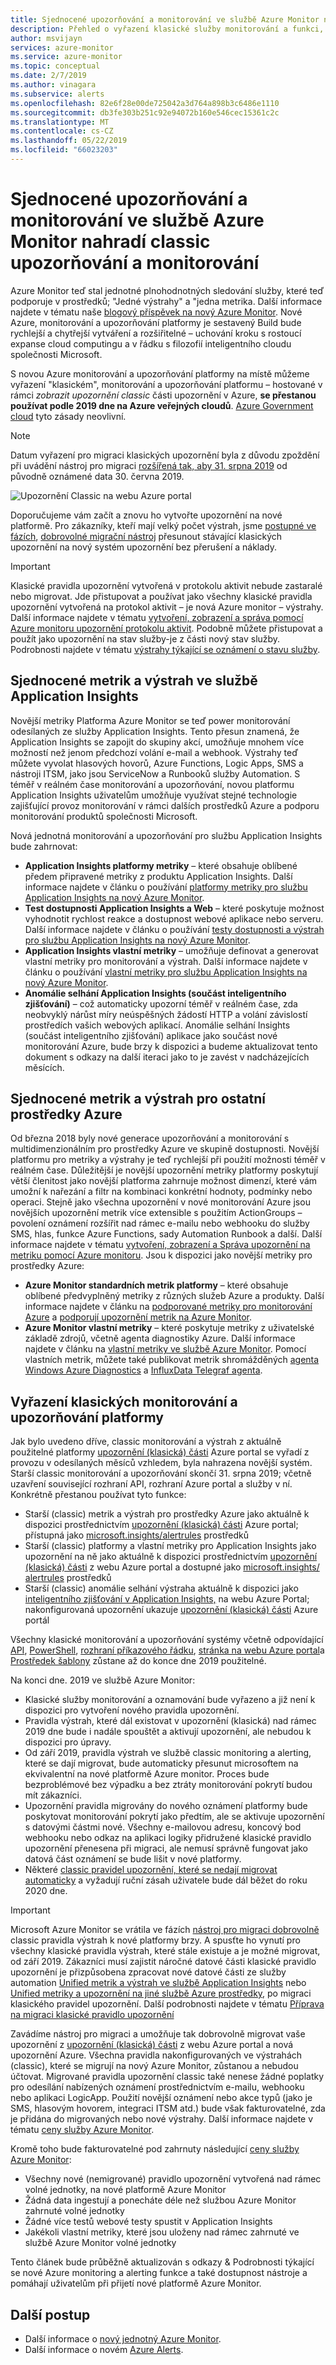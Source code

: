 ```yaml
---
title: Sjednocené upozorňování a monitorování ve službě Azure Monitor nahradí classic upozorňování a monitorování
description: Přehled o vyřazení klasické služby monitorování a funkci, dříve uvedené na webu Azure portal v části upozornění (klasická). Klasické upozorňování a monitorování zahrnuje klasického upozornění metrik pro prostředky Azure, klasického upozornění metrik pro službu Application Insights, upozornění classic webového testu pro službu Application Insights classic vlastních metrik založených na upozornění služby Application Insights a Klasický model výstrahy pro Application Insights SmartDetection v1
author: msvijayn
services: azure-monitor
ms.service: azure-monitor
ms.topic: conceptual
ms.date: 2/7/2019
ms.author: vinagara
ms.subservice: alerts
ms.openlocfilehash: 82e6f28e00de725042a3d764a898b3c6486e1110
ms.sourcegitcommit: db3fe303b251c92e94072b160e546cec15361c2c
ms.translationtype: MT
ms.contentlocale: cs-CZ
ms.lasthandoff: 05/22/2019
ms.locfileid: "66023203"
---
```

# <a name="unified-alerting--monitoring-in-azure-monitor-replaces-classic-alerting--monitoring"></a>Sjednocené upozorňování a monitorování ve službě Azure Monitor nahradí classic upozorňování a monitorování

Azure Monitor teď stal jednotné plnohodnotných sledování služby, které teď podporuje v prostředků; "Jedné výstrahy" a "jedna metrika. Další informace najdete v tématu naše [blogový příspěvek na nový Azure Monitor](https://azure.microsoft.com/blog/new-full-stack-monitoring-capabilities-in-azure-monitor/). Nové Azure, monitorování a upozorňování platformy je sestavený Build bude rychlejší a chytřejší vytváření a rozšiřitelné – uchování kroku s rostoucí expanse cloud computingu a v řádku s filozofií inteligentního cloudu společnosti Microsoft. 

S novou Azure monitorování a upozorňování platformy na místě můžeme vyřazení "klasickém", monitorování a upozorňování platformu – hostované v rámci *zobrazit upozornění classic* části upozornění v Azure, **se přestanou používat podle 2019 dne na Azure veřejných cloudů**. [Azure Government cloud](../../azure-government/documentation-government-welcome.md) tyto zásady neovlivní.

> [!NOTE]
> Datum vyřazení pro migraci klasických upozornění byla z důvodu zpoždění při uvádění nástroj pro migraci [rozšířená tak, aby 31. srpna 2019](https://azure.microsoft.com/updates/azure-monitor-classic-alerts-retirement-date-extended-to-august-31st-2019/) od původně oznámené data 30. června 2019.

 ![Upozornění Classic na webu Azure portal](media/monitoring-classic-retirement/monitor-alert-screen2.png) 

Doporučujeme vám začít a znovu ho vytvořte upozornění na nové platformě. Pro zákazníky, kteří mají velký počet výstrah, jsme [postupné ve fázích](alerts-understand-migration.md#rollout-phases), [dobrovolné migrační nástroj](alerts-using-migration-tool.md) přesunout stávající klasických upozornění na nový systém upozornění bez přerušení a náklady.

> [!IMPORTANT]
> Klasické pravidla upozornění vytvořená v protokolu aktivit nebude zastaralé nebo migrovat. Jde přistupovat a používat jako všechny klasické pravidla upozornění vytvořená na protokol aktivit – je nová Azure monitor – výstrahy. Další informace najdete v tématu [vytvoření, zobrazení a správa pomocí Azure monitoru upozornění protokolu aktivit](../../azure-monitor/platform/alerts-activity-log.md). Podobně můžete přistupovat a použít jako upozornění na stav služby-je z části nový stav služby. Podrobnosti najdete v tématu [výstrahy týkající se oznámení o stavu služby](../../azure-monitor/platform/alerts-activity-log-service-notifications.md).

## <a name="unified-metrics-and-alerts-in-application-insights"></a>Sjednocené metrik a výstrah ve službě Application Insights

Novější metriky Platforma Azure Monitor se teď power monitorování odesílaných ze služby Application Insights. Tento přesun znamená, že Application Insights se zapojit do skupiny akcí, umožňuje mnohem více možností než jenom předchozí volání e-mail a webhook. Výstrahy teď můžete vyvolat hlasových hovorů, Azure Functions, Logic Apps, SMS a nástroji ITSM, jako jsou ServiceNow a Runbooků služby Automation. S téměř v reálném čase monitorování a upozorňování, novou platformu Application Insights uživatelům umožňuje využívat stejné technologie zajišťující provoz monitorování v rámci dalších prostředků Azure a podporu monitorování produktů společnosti Microsoft.

Nová jednotná monitorování a upozorňování pro službu Application Insights bude zahrnovat:

- **Application Insights platformy metriky** – které obsahuje oblíbené předem připravené metriky z produktu Application Insights. Další informace najdete v článku o používání [platformy metriky pro službu Application Insights na nový Azure Monitor](../../azure-monitor/app/pre-aggregated-metrics-log-metrics.md#pre-aggregated-metrics).
- **Test dostupnosti Application Insights a Web** – které poskytuje možnost vyhodnotit rychlost reakce a dostupnost webové aplikace nebo serveru. Další informace najdete v článku o používání [testy dostupnosti a výstrah pro službu Application Insights na nový Azure Monitor](../../azure-monitor/app/monitor-web-app-availability.md).
- **Application Insights vlastní metriky** – umožňuje definovat a generovat vlastní metriky pro monitorování a výstrah. Další informace najdete v článku o používání [vlastní metriky pro službu Application Insights na nový Azure Monitor](../../azure-monitor/app/pre-aggregated-metrics-log-metrics.md#custom-metrics-dimensions-and-pre-aggregation).
- **Anomálie selhání Application Insights (součást inteligentního zjišťování)** – což automaticky upozorní téměř v reálném čase, zda neobvyklý nárůst míry neúspěšných žádostí HTTP a volání závislostí prostředích vašich webových aplikací. Anomálie selhání Insights (součást inteligentního zjišťování) aplikace jako součást nové monitorování Azure, bude brzy k dispozici a budeme aktualizovat tento dokument s odkazy na další iteraci jako to je zavést v nadcházejících měsících.

## <a name="unified-metrics-and-alerts-for-other-azure-resources"></a>Sjednocené metrik a výstrah pro ostatní prostředky Azure

Od března 2018 byly nové generace upozorňování a monitorování s multidimenzionálním pro prostředky Azure ve skupině dostupnosti. Novější platformu pro metriky a výstrahy je teď rychlejší při použití možnosti téměř v reálném čase. Důležitější je novější upozornění metriky platformy poskytují větší členitost jako novější platforma zahrnuje možnost dimenzí, které vám umožní k nařezání a filtr na kombinaci konkrétní hodnoty, podmínky nebo operaci. Stejně jako všechna upozornění v nové monitorování Azure jsou novějších upozornění metrik více extensible s použitím ActionGroups – povolení oznámení rozšířit nad rámec e-mailu nebo webhooku do služby SMS, hlas, funkce Azure Functions, sady Automation Runbook a další. Další informace najdete v tématu [vytvoření, zobrazení a Správa upozornění na metriku pomocí Azure monitoru](../../azure-monitor/platform/alerts-metric.md).
Jsou k dispozici jako novější metriky pro prostředky Azure:

- **Azure Monitor standardních metrik platformy** – které obsahuje oblíbené předvyplněný metriky z různých služeb Azure a produkty. Další informace najdete v článku na [podporované metriky pro monitorování Azure](../../azure-monitor/platform/alerts-metric-near-real-time.md#metrics-and-dimensions-supported) a [podporují upozornění metrik na Azure Monitor](../../azure-monitor/platform/alerts-metric-overview.md#supported-resource-types-for-metric-alerts).
- **Azure Monitor vlastní metriky** – které poskytuje metriky z uživatelské základě zdrojů, včetně agenta diagnostiky Azure. Další informace najdete v článku na [vlastní metriky ve službě Azure Monitor](../../azure-monitor/platform/metrics-custom-overview.md). Pomocí vlastních metrik, můžete také publikovat metrik shromážděných [agenta Windows Azure Diagnostics](../../azure-monitor/platform/collect-custom-metrics-guestos-resource-manager-vm.md) a [InfluxData Telegraf agenta](../../azure-monitor/platform/collect-custom-metrics-linux-telegraf.md).

## <a name="retirement-of-classic-monitoring-and-alerting-platform"></a>Vyřazení klasických monitorování a upozorňování platformy

Jak bylo uvedeno dříve, classic monitorování a výstrah z aktuálně použitelné platformy [upozornění (klasická) části](../../azure-monitor/platform/alerts-classic.overview.md) Azure portal se vyřadí z provozu v odesílaných měsíců vzhledem, byla nahrazena novější systém.
Starší classic monitorování a upozorňování skončí 31. srpna 2019; včetně uzavření související rozhraní API, rozhraní Azure portal a služby v ní. Konkrétně přestanou používat tyto funkce:

- Starší (classic) metrik a výstrah pro prostředky Azure jako aktuálně k dispozici prostřednictvím [upozornění (klasická) části](../../azure-monitor/platform/alerts-classic.overview.md) Azure portal; přístupná jako [microsoft.insights/alertrules](https://docs.microsoft.com/rest/api/monitor/alertrules) prostředků
- Starší (classic) platformy a vlastní metriky pro Application Insights jako upozornění na ně jako aktuálně k dispozici prostřednictvím [upozornění (klasická) části](../../azure-monitor/platform/alerts-classic.overview.md) z webu Azure portal a dostupné jako [microsoft.insights/ alertrules](https://docs.microsoft.com/rest/api/monitor/alertrules) prostředků
- Starší (classic) anomálie selhání výstraha aktuálně k dispozici jako [inteligentního zjišťování v Application Insights,](../../azure-monitor/app/proactive-diagnostics.md) na webu Azure Portal; nakonfigurovaná upozornění ukazuje [upozornění (klasická) části](../../azure-monitor/platform/alerts-classic.overview.md) Azure portál

Všechny klasické monitorování a upozorňování systémy včetně odpovídající [API](https://msdn.microsoft.com/library/azure/dn931945.aspx), [PowerShell](../../azure-monitor/platform/alerts-classic-portal.md), [rozhraní příkazového řádku](../../azure-monitor/platform/alerts-classic-portal.md), [stránka na webu Azure portal](../../azure-monitor/platform/alerts-classic-portal.md)a [ Prostředek šablony](../../azure-monitor/platform/alerts-enable-template.md) zůstane až do konce dne 2019 použitelné. 

Na konci dne. 2019 ve službě Azure Monitor:

- Klasické služby monitorování a oznamování bude vyřazeno a již není k dispozici pro vytvoření nového pravidla upozornění.
- Pravidla výstrah, které dál existovat v upozornění (klasická) nad rámec 2019 dne bude i nadále spouštět a aktivují upozornění, ale nebudou k dispozici pro úpravy.
- Od září 2019, pravidla výstrah ve službě classic monitoring a alerting, které se dají migrovat, bude automaticky přesunut microsoftem na ekvivalentní na nové platformě Azure monitor. Proces bude bezproblémové bez výpadku a bez ztráty monitorování pokrytí budou mít zákazníci.
- Upozornění pravidla migrovány do nového oznámení platformy bude poskytovat monitorování pokrytí jako předtím, ale se aktivuje upozornění s datovými částmi nové. Všechny e-mailovou adresu, koncový bod webhooku nebo odkaz na aplikaci logiky přidružené klasické pravidlo upozornění přenesena při migraci, ale nemusí správně fungovat jako datová část oznámení se bude lišit v nové platformy.
- Některé [classic pravidel upozornění, které se nedají migrovat automaticky](alerts-understand-migration.md#which-classic-alert-rules-can-be-migrated) a vyžadují ruční zásah uživatele bude dál běžet do roku 2020 dne.

> [!IMPORTANT]
> Microsoft Azure Monitor se vrátila ve fázích [nástroj pro migraci dobrovolně](alerts-using-migration-tool.md) classic pravidla výstrah k nové platformy brzy. A spusťte ho vynutí pro všechny klasické pravidla výstrah, které stále existuje a je možné migrovat, od září 2019. Zákazníci musí zajistit náročné datové části klasické pravidlo upozornění je přizpůsobena zpracovat nové datové části ze služby automation [Unified metrik a výstrah ve službě Application Insights](#unified-metrics-and-alerts-in-application-insights) nebo [Unified metriky a upozornění na jiné službě Azure prostředky](#unified-metrics-and-alerts-for-other-azure-resources), po migraci klasického pravidel upozornění. Další podrobnosti najdete v tématu [Příprava na migraci klasické pravidlo upozornění](alerts-prepare-migration.md)

Zavádíme nástroj pro migraci a umožňuje tak dobrovolně migrovat vaše upozornění z [upozornění (klasická) části](../../azure-monitor/platform/alerts-classic.overview.md) z webu Azure portal a nová upozornění Azure. Všechna pravidla nakonfigurovaných ve výstrahách (classic), které se migrují na nový Azure Monitor, zůstanou a nebudou účtovat. Migrované pravidla upozornění classic také nenese žádné poplatky pro odesílání nabízených oznámení prostřednictvím e-mailu, webhooku nebo aplikaci LogicApp. Použití novější oznámení nebo akce typů (jako je SMS, hlasovým hovorem, integraci ITSM atd.) bude však fakturovatelné, zda je přidána do migrovaných nebo nové výstrahy. Další informace najdete v tématu [ceny služby Azure Monitor](https://azure.microsoft.com/pricing/details/monitor/).

Kromě toho bude fakturovatelné pod zahrnuty následující [ceny služby Azure Monitor](https://azure.microsoft.com/pricing/details/monitor/):

- Všechny nové (nemigrované) pravidlo upozornění vytvořená nad rámec volné jednotky, na nové platformě Azure Monitor
- Žádná data ingestují a ponecháte déle než službou Azure Monitor zahrnuté volné jednotky
- Žádné více testů webové testy spustit v Application Insights
- Jakékoli vlastní metriky, které jsou uloženy nad rámec zahrnuté ve službě Azure Monitor volné jednotky

Tento článek bude průběžně aktualizován s odkazy & Podrobnosti týkající se nové Azure monitoring a alerting funkce a také dostupnost nástroje a pomáhají uživatelům při přijetí nové platformě Azure Monitor.


## <a name="next-steps"></a>Další postup

* Další informace o [nový jednotný Azure Monitor](../../azure-monitor/overview.md).
* Další informace o novém [Azure Alerts](../../azure-monitor/platform/alerts-overview.md).
